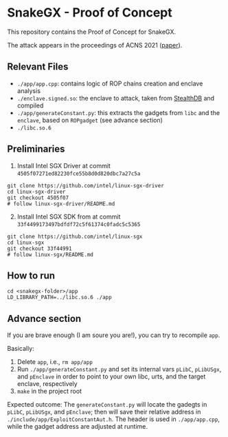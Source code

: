 # SnakeGX - Proof of Concept

This repository contains the Proof of Concept for SnakeGX.

The attack appears in the proceedings of ACNS 2021 ([paper](./paper.pdf)).

## Relevant Files
- `./app/app.cpp`: contains logic of ROP chains creation and enclave analysis
- `./enclave.signed.so`: the enclave to attack, taken from [StealthDB](https://github.com/cryptograph/stealthdb) and compiled
- `./app/generateConstant.py`: this extracts the gadgets from `libc` and the `enclave`, based on `ROPgadget` (see advance section)
- `./libc.so.6`

## Preliminaries

1) Install Intel SGX Driver at commit `4505f07271ed82230fce55b8d0d820dbc7a27c5a`

```
git clone https://github.com/intel/linux-sgx-driver
cd linux-sgx-driver
git checkout 4505f07
# follow linux-sgx-driver/README.md
```

2) Install Intel SGX SDK from at commit `33f4499173497bdfdf72c5f61374c0fadc5c5365`

```
git clone https://github.com/intel/linux-sgx
cd linux-sgx
git checkout 33f44991
# follow linux-sgx/README.md
```

## How to run

```
cd <snakegx-folder>/app
LD_LIBRARY_PATH=../libc.so.6 ./app
```

## Advance section

If you are brave enough (I am soure you are!), you can try to recompile `app`.

Basically:
1. Delete `app`, i.e., `rm app/app`
2. Run `./app/generateConstant.py` and set its internal vars `pLibC`, `pLibUSgx`, and `pEnclave` in order to point to your own libc, urts, and the target enclave, respectively
3. `make` in the project root

Expected outcome: 
The `generateConstant.py` will locate the gadegts in  `pLibC`, `pLibUSgx`, and `pEnclave`; then will save their relative address in `./include/app/ExploitConstantAut.h`.
The header is used in `./app/app.cpp`, while the gadget address are adjusted at runtime.

